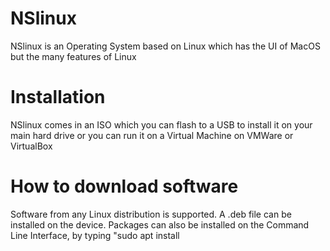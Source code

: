 # NSlinux
NSlinux is an Operating System based on Linux which has the UI of MacOS but the many features of Linux
# Installation
NSlinux comes in an ISO which you can flash to a USB to install it on your main hard drive or you can run it on a Virtual Machine on VMWare or VirtualBox
# How to download software
Software from any Linux distribution is supported. A .deb file can be installed on the device. Packages can also be installed on the Command Line Interface, by typing "sudo apt install <package name>
